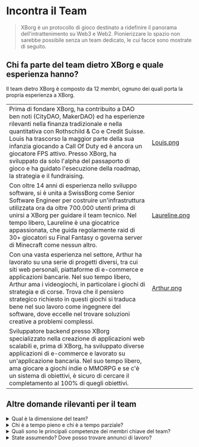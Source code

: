 # Incontra il Team

> XBorg è un protocollo di gioco destinato a ridefinire il panorama dell'intrattenimento su Web3 e Web2. Pionierizzare lo spazio non sarebbe possibile senza un team dedicato, le cui facce sono mostrate di seguito.

## Chi fa parte del team dietro XBorg e quale esperienza hanno?

Il team dietro XBorg è composto da 12 membri, ognuno dei quali porta la propria esperienza a XBorg.

|  |  |
| --- | --- |
| Prima di fondare XBorg, ha contribuito a DAO ben noti (CityDAO, MakerDAO) ed ha esperienze rilevanti nella finanza tradizionale e nella quantitativa con Rothschild & Co e Credit Suisse. Louis ha trascorso la maggior parte della sua infanzia giocando a Call Of Duty ed è ancora un giocatore FPS attivo. Presso XBorg, ha sviluppato da solo l'alpha del passaporto di gioco e ha guidato l'esecuzione della roadmap, la strategia e il fundraising. | [Louis.png](../.gitbook/assets/Louis.png) |
| Con oltre 14 anni di esperienza nello sviluppo software, si è unita a SwissBorg come Senior Software Engineer per costruire un'infrastruttura utilizzata ora da oltre 700.000 utenti prima di unirsi a XBorg per guidare il team tecnico. Nel tempo libero, Laureline è una giocatrice appassionata, che guida regolarmente raid di 30+ giocatori su Final Fantasy o governa server di Minecraft come nessun altro. | [Laureline.png](../.gitbook/assets/Laureline.png) |
| Con una vasta esperienza nel settore, Arthur ha lavorato su una serie di progetti diversi, tra cui siti web personali, piattaforme di e-commerce e applicazioni bancarie. Nel suo tempo libero, Arthur ama i videogiochi, in particolare i giochi di strategia e di corse. Trova che il pensiero strategico richiesto in questi giochi si traduca bene nel suo lavoro come ingegnere del software, dove eccelle nel trovare soluzioni creative a problemi complessi. | [Arthur.png](../.gitbook/assets/Arthur.png) |
| Sviluppatore backend presso XBorg specializzato nella creazione di applicazioni web scalabili e, prima di XBorg, ha sviluppato diverse applicazioni di e-commerce e lavorato su un'applicazione bancaria. Nel suo tempo libero, ama giocare a giochi indie o MMORPG e se c'è un sistema di obiettivi, è sicuro di cercare il completamento al 100% di quegli obiettivi. |  |

## Altre domande rilevanti per il team

<details>

<summary>Qual è la dimensione del team?</summary>

Attualmente ci sono **12 dipendenti a tempo pieno**.

</details>

<details>

<summary>Chi è a tempo pieno e chi è a tempo parziale?</summary>

**Tutti** i membri del team sono a tempo pieno.

</details>

<details>

<summary>Quali sono le principali competenze dei membri chiave del team?</summary>

Il nostro team ha un set di competenze diversificate, ma tutti condividiamo una passione per i videogiochi e l'esport. Le nostre competenze spaziano dall'ingegneria del software e lo sviluppo di smart contract alla sviluppo aziendale, al design del prodotto e alla gestione della comunità.

</details>

<details>

<summary>State assumendo? Dove posso trovare annunci di lavoro?</summary>

Sì, stiamo assumendo ingegneri del software, designer e product manager. I ruoli possono essere trovati qui:&#x20;

[https://jobs.lever.co/swissborg?department=XBorg](https://jobs.lever.co/swissborg?department=XBorg)

</details>